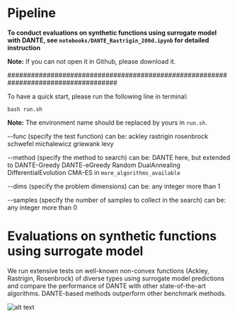 # Pipeline

**To conduct evaluations on synthetic functions using surrogate model with DANTE, see `notebooks/DANTE_Rastrigin_200d.ipynb` for detailed instruction**

**Note:** If you can not open it in Github, please download it.

####################################################################################

To have a quick start, please run the following line in terminal:

```shell
bash run.sh
```
**Note:** The environment name should be replaced by yours in `run.sh`. 

--func (specify the test function) can be: ackley rastrigin rosenbrock schwefel michalewicz griewank levy

--method (specify the method to search) can be: DANTE here, but extended to DANTE-Greedy DANTE-eGreedy Random DualAnnealing DifferentialEvolution CMA-ES in `more_algorithms_available`

--dims (specify the problem dimensions) can be: any integer more than 1

--samples (specify the number of samples to collect in the search) can be: any integer more than 0



# Evaluations on synthetic functions using surrogate model

We run extensive tests on well-known non-convex functions (Ackley, Rastrigin, Rosenbrock) of diverse types using surrogate model predictions and compare the performance of DANTE with other state-of-the-art algorithms. DANTE-based methods outperform other benchmark methods.

![alt text](https://github.com/Bop2000/DANTE/blob/main/assets/figure_3.png)
